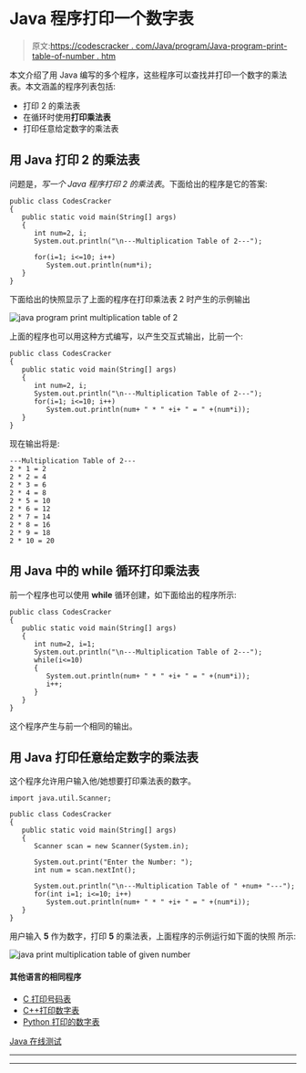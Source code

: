 # Java 程序打印一个数字表

> 原文:[https://codescracker . com/Java/program/Java-program-print-table-of-number . htm](https://codescracker.com/java/program/java-program-print-table-of-number.htm)

本文介绍了用 Java 编写的多个程序，这些程序可以查找并打印一个数字的乘法表。本文涵盖的程序列表包括:

*   打印 2 的乘法表
*   在循环时使用**打印乘法表**
*   打印任意给定数字的乘法表

## 用 Java 打印 2 的乘法表

问题是，*写一个 Java 程序打印 2 的乘法表*。下面给出的程序是它的答案:

```
public class CodesCracker
{
   public static void main(String[] args)
   {
      int num=2, i;
      System.out.println("\n---Multiplication Table of 2---");

      for(i=1; i<=10; i++)
         System.out.println(num*i);
   }
}
```

下面给出的快照显示了上面的程序在打印乘法表 2 时产生的示例输出

![java program print multiplication table of 2](../Images/0f3fff9538b05380a0e9ee9b223c6ac5.png)

上面的程序也可以用这种方式编写，以产生交互式输出，比前一个:

```
public class CodesCracker
{
   public static void main(String[] args)
   {
      int num=2, i;
      System.out.println("\n---Multiplication Table of 2---");
      for(i=1; i<=10; i++)
         System.out.println(num+ " * " +i+ " = " +(num*i));
   }
}
```

现在输出将是:

```
---Multiplication Table of 2---
2 * 1 = 2
2 * 2 = 4
2 * 3 = 6
2 * 4 = 8
2 * 5 = 10
2 * 6 = 12
2 * 7 = 14
2 * 8 = 16
2 * 9 = 18
2 * 10 = 20
```

## 用 Java 中的 while 循环打印乘法表

前一个程序也可以使用 **while** 循环创建，如下面给出的程序所示:

```
public class CodesCracker
{
   public static void main(String[] args)
   {
      int num=2, i=1;
      System.out.println("\n---Multiplication Table of 2---");
      while(i<=10)
      {
         System.out.println(num+ " * " +i+ " = " +(num*i));
         i++;
      }
   }
}
```

这个程序产生与前一个相同的输出。

## 用 Java 打印任意给定数字的乘法表

这个程序允许用户输入他/她想要打印乘法表的数字。

```
import java.util.Scanner;

public class CodesCracker
{
   public static void main(String[] args)
   {
      Scanner scan = new Scanner(System.in);

      System.out.print("Enter the Number: ");
      int num = scan.nextInt();

      System.out.println("\n---Multiplication Table of " +num+ "---");
      for(int i=1; i<=10; i++)
         System.out.println(num+ " * " +i+ " = " +(num*i));
   }
}
```

用户输入 **5** 作为数字，打印 **5** 的乘法表，上面程序的示例运行如下面的快照 所示:

![java print multiplication table of given number](../Images/e1cb66631105fe52fa9f5d65c9c3a985.png)

#### 其他语言的相同程序

*   [C 打印号码表](/c/program/c-program-print-table-of-number.htm)
*   [C++打印数字表](/cpp/program/cpp-program-print-table-of-number.htm)
*   [Python 打印的数字表](/python/program/python-program-print-multiplication-table.htm)

[Java 在线测试](/exam/showtest.php?subid=1)

* * *

* * *